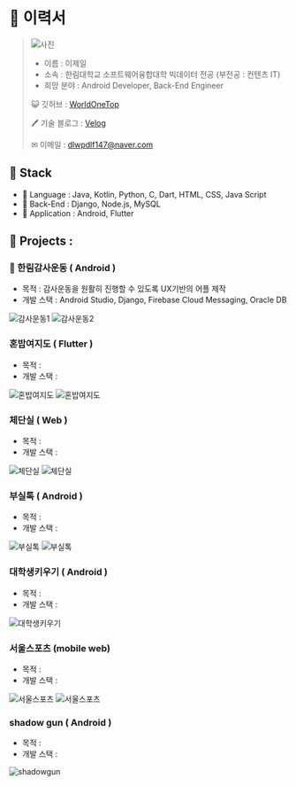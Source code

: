 # 📄 이력서
> ![사진](img/증사.png)
> - 이름 : 이제일
> - 소속 : 한림대학교 소프트웨어융합대학 빅데이터 전공 (부전공 : 컨텐츠 IT)
> - 희망 분야 : Android Developer, Back-End Engineer
> 
> 😺 깃허브 : [WorldOneTop](https://github.com/WorldOneTop)
> 
> 🖊 기술 블로그 : [Velog](https://velog.io/@dlwpdlf147)
> 
> ✉ 이메일 : dlwpdlf147@naver.com
<!-- ## 🏆 수상 경력

- 18년도 서공제 5등 수상 
- 19년도 제일이가 제일이지 팀 창단 
- 20년도 특급전사 달성
- 21년도 육군 병장 만기 전역
- 22년도 
 -->
## 📖 Stack

- 📕 Language : Java, Kotlin, Python, C, Dart,  HTML, CSS, Java Script
- 📗 Back-End : Django, Node.js, MySQL
- 📘 Application : Android, Flutter



## 📌 Projects :
### 🙏 한림감사운동 ( Android )
- 목적 : 감사운동을 원활히 진행할 수 있도록 UX기반의 어플 제작
- 개발 스택 : Android Studio, Django, Firebase Cloud Messaging, Oracle DB

![감사운동1](img/감사운동_1.png) ![감사운동2](img/감사운동_2.png)

### 혼밥여지도 ( Flutter )
- 목적 : 
- 개발 스택 : 

![혼밥여지도](img/혼밥여지도_1.png) ![혼밥여지도](img/혼밥여지도_2.png)

### 체단실 ( Web )
- 목적 : 
- 개발 스택 : 

![체단실](img/체단실1.png) ![체단실](img/체단실2.png)

### 부실톡 ( Android )
- 목적 : 
- 개발 스택 : 

![부실톡](img/부실톡_ver1.png) ![부실톡](img/부실톡_ver2.png)

### 대학생키우기 ( Android )
- 목적 : 
- 개발 스택 : 

![대학생키우기](img/대학생키우기1.png)

### 서울스포츠 (mobile web)
- 목적 : 
- 개발 스택 :

![서울스포츠](img/서울스포츠_1.png) ![서울스포츠](img/서울스포츠_2.png)
 
### shadow gun ( Android )
- 목적 : 
- 개발 스택 : 

![shadowgun](img/shadowgun.jpg) 


